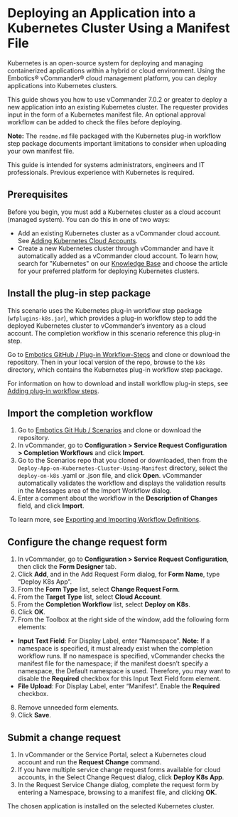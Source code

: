 # Deploying an Application into a Kubernetes Cluster Using a Manifest File

Kubernetes is an open-source system for deploying and managing containerized applications within a hybrid or cloud environment. Using the Embotics® vCommander® cloud management platform, you can deploy applications into Kubernetes clusters. 

This guide shows you how to use vCommander 7.0.2 or greater to deploy a new application into an existing Kubernetes cluster. The requester provides input in the form of a Kubernetes manifest file. An optional approval workflow can be added to check the files before deploying. 

**Note:** The `readme.md` file packaged with the Kubernetes plug-in workflow step package documents important limitations to consider when uploading your own manifest file.

This guide is intended for systems administrators, engineers and IT professionals. Previous experience with Kubernetes is required.

## Prerequisites

Before you begin, you must add a Kubernetes cluster as a cloud account (managed system). You can do this in one of two ways:

- Add an existing Kubernetes cluster as a vCommander cloud account. See [Adding Kubernetes Cloud Accounts](https://docs.embotics.com/commander/adding-kubernetes-cloud-accounts.htm).
- Create a new Kubernetes cluster through vCommander and have it automatically added as a vCommander cloud account. To learn how, search for "Kubernetes" on our [Knowledge Base](https://support.embotics.com/support/solutions/8000051955) and choose the article for your preferred platform for deploying Kubernetes clusters.

## Install the plug-in step package

This scenario uses the Kubernetes plug-in workflow step package (`wfplugins-k8s.jar`), which provides a plug-in workflow step to add the deployed Kubernetes cluster to vCommander’s inventory as a cloud account. The completion workflow in this scenario reference this plug-in step.

Go to [Embotics GitHub / Plug-in Workflow-Steps](https://github.com/Embotics/Plug-in-Workflow-Steps) and clone or download the repository. Then in your local version of the repo, browse to the `k8s` directory, which contains the Kubernetes plug-in workflow step package. 

For information on how to download and install workflow plug-in steps, see [Adding plug-in workflow steps](https://docs.embotics.com/vCommander/Using-Plug-In-WF-Steps.htm#Adding).

## Import the completion workflow

1. Go to [Embotics Git Hub / Scenarios](https://github.com/Embotics/Scenarios) and clone or download the repository.
1. In vCommander, go to **Configuration > Service Request Configuration > Completion Workflows** and click **Import**.
1. Go to the Scenarios repo that you cloned or downloaded, then from the `Deploy-App-on-Kubernetes-Cluster-Using-Manifest` directory, select the `deploy-on-k8s`  .yaml or .json file, and click **Open**.
   vCommander automatically validates the workflow and displays the validation results in the Messages area of the Import Workflow dialog.
1. Enter a comment about the workflow in the **Description of Changes** field, and click **Import**.

​        To learn more, see [Exporting and Importing Workflow Definitions](https://docs.embotics.com/vCommander/exporting-and-importing-workflows.htm).

##  Configure the change request form

1. In vCommander, go to **Configuration > Service Request Configuration**, then click the **Form Designer** tab.
1. Click **Add**, and in the Add Request Form dialog, for **Form Name**, type “Deploy K8s App”.
1. From the **Form Type** list, select **Change Request Form**.
1. From the **Target Type** list, select **Cloud Account**.
1. From the **Completion Workflow** list, select **Deploy on K8s**.
1. Click **OK**.
1. From the Toolbox at the right side of the window, add the following form elements:
  - **Input Text Field**: For Display Label, enter “Namespace”.
     **Note:** If a namespace is specified, it must already exist when the completion workflow runs. If no namespace is specified, vCommander checks the manifest file for the namespace; if the manifest doesn’t specify a namespace, the Default namespace is used. Therefore, you may want to disable the **Required** checkbox for this Input Text Field form element.
  - **File Upload**: For Display Label, enter “Manifest”. Enable the **Required** checkbox.
8. Remove unneeded form elements.
9. Click **Save**.

## Submit a change request

1. In vCommander or the Service Portal, select a Kubernetes cloud account and run the **Request Change** command.
1. If you have multiple service change request forms available for cloud accounts, in the Select Change Request dialog, click **Deploy K8s App**.
1.  In the Request Service Change dialog, complete the request form by entering a Namespace, browsing to a manifest file, and clicking **OK**.

The chosen application is installed on the selected Kubernetes cluster.
